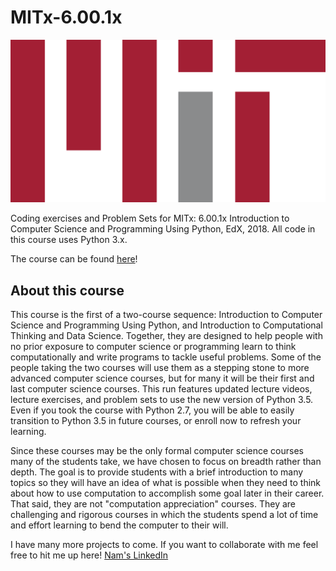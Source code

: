 # MITx-6.00.1x

![MIT 6.00.1x Python 3.x](https://github.com/Nam-H-Nguyen/MITx-6.00.1x/blob/master/MIT_logo.png "Solutions for MIT's Introduction to Computer Science and Programming Using Python")

Coding exercises and Problem Sets for MITx: 6.00.1x Introduction to Computer Science and Programming Using Python, EdX, 2018. All code in this course uses Python 3.x.

The course can be found [here](https://www.edx.org/course/introduction-computer-science-mitx-6-00-1x-10)!

## About this course

This course is the first of a two-course sequence: Introduction to Computer Science and Programming Using Python, and Introduction to Computational Thinking and Data Science. Together, they are designed to help people with no prior exposure to computer science or programming learn to think computationally and write programs to tackle useful problems. Some of the people taking the two courses will use them as a stepping stone to more advanced computer science courses, but for many it will be their first and last computer science courses. This run features updated lecture videos, lecture exercises, and problem sets to use the new version of Python 3.5. Even if you took the course with Python 2.7, you will be able to easily transition to Python 3.5 in future courses, or enroll now to refresh your learning.

Since these courses may be the only formal computer science courses many of the students take, we have chosen to focus on breadth rather than depth. The goal is to provide students with a brief introduction to many topics so they will have an idea of what is possible when they need to think about how to use computation to accomplish some goal later in their career. That said, they are not "computation appreciation" courses. They are challenging and rigorous courses in which the students spend a lot of time and effort learning to bend the computer to their will.

I have many more projects to come. If you want to collaborate with me feel free to hit me up here!
[Nam's LinkedIn](https://www.linkedin.com/in/namhnguyen1337)

